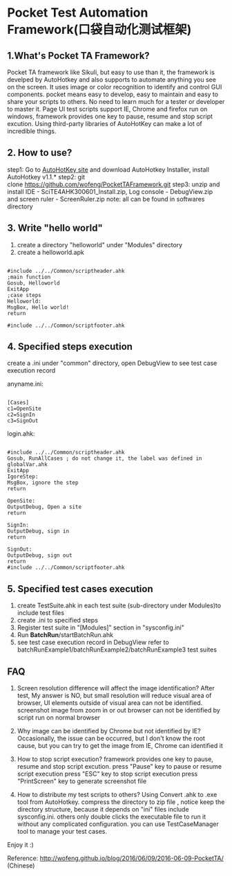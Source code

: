 # Pocket Test Automation Framework(口袋自动化测试框架)
## 1.What's Pocket TA Framework?
Pocket TA framework like Sikuli, but easy to use than it, the framework is develped by AutoHotkey and also supports to automate anything you see on the screen. It uses image or color recognition to identify and control GUI components.
pocket means easy to develop, easy to maintain and easy to share your scripts to others. No need to learn much for a tester or developer to master it. Page UI test scripts support IE, Chrome and firefox run on windows, framework provides one key to pause, resume and stop script excution. Using third-party libraries of AutoHotKey can make a lot of incredible things. 

## 2. How to use?
step1: Go to [AutoHotKey site](https://autohotkey.com/) and download AutoHotkey Installer, install AutoHotkey v1.1.* 
step2: git clone https://github.com/wofeng/PocketTAFramework.git
step3: unzip and install IDE - SciTE4AHK300601_Install.zip, Log console - DebugView.zip and screen ruler - ScreenRuler.zip 
note: all can be found in softwares directory

## 3. Write "hello world"
1. create a directory "helloworld" under "Modules" directory
2. create a helloworld.apk 
<pre><code>
#include ../../Common/scriptheader.ahk
;main function
Gosub, Helloworld
ExitApp
;case steps
Helloworld:
MsgBox, Hello world! 
return

#include ../../Common/scriptfooter.ahk
</code></pre>

## 4. Specified steps execution
create a <filename>.ini under "common" directory, open DebugView to see test case execution record

anyname.ini:
<pre><code>
[Cases]
c1=OpenSite
c2=SignIn
c3=SignOut
</code></pre>

login.ahk:
<pre><code>
#include ../../Common/scriptheader.ahk
Gosub, RunAllCases ; do not change it, the label was defined in globalVar.ahk
ExitApp
IgoreStep:
MsgBox, ignore the step
return

OpenSite:
OutputDebug, Open a site
return

SignIn:
OutputDebug, sign in 
return

SignOut:
OutputDebug, sign out
return
#include ../../Common/scriptfooter.ahk
</code></pre>

## 5. Specified test cases execution
1. create TestSuite.ahk in each test suite (sub-directory under Modules)to include test files
2. create <anyname>.ini to specified steps 
3. Register test suite in "[Modules]" section in "sysconfig.ini"
4. Run __BatchRun__/startBatchRun.ahk
5. see test case execution record in DebugView
refer to batchRunExample1/batchRunExample2/batchRunExample3 test suites

## FAQ
1. Screen resolution difference will affect the image identification?
After test, My answer is NO, but small resolution will reduce visual area of browser, UI elements outside of visual area can not
be identified. screenshot image from zoom in or out browser can not be identified by script run on normal browser

2. Why image can be identified by Chrome but not identified by IE?
 Occasionally, the issue can be occurred, but I don't know the root cause, but you can try to get the image from IE,
 Chrome can identified it

3. How to stop script execution?
framework provides one key to pause, resume and stop script excution.
press "Pause" key to pause or resume script execution
press "ESC" key to stop script execution
press "PrintScreen" key to generate screenshot file

4. How to distribute my test scripts to others?
Using Convert .ahk to .exe tool from AutoHotkey. compress the directory to zip file , notice
keep the directory structure, because it depends on "ini" files include sysconfig.ini.
others only double clicks the executable file to run it without any complicated configuration.
you can use TestCaseManager tool to manage your test cases.

Enjoy it :)

Reference: http://wofeng.github.io/blog/2016/06/09/2016-06-09-PocketTA/  (Chinese)
